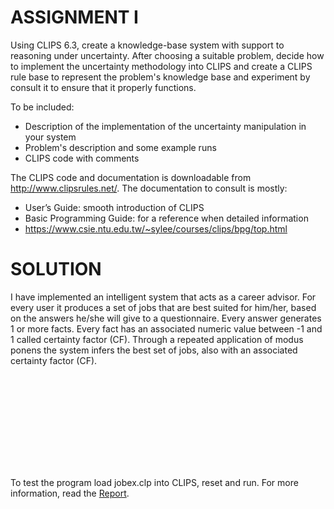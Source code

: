 # ASSIGNMENT I 

Using CLIPS 6.3, create a knowledge-base system with support to reasoning under uncertainty. After choosing a suitable problem, decide how to implement the uncertainty methodology into CLIPS and create a CLIPS rule base to represent the problem's knowledge base and experiment by consult it to ensure that it properly functions.

To be included:
- Description of the implementation of the uncertainty manipulation in your system
- Problem's description and some example runs
- CLIPS code with comments

The CLIPS code and documentation is downloadable from http://www.clipsrules.net/. The documentation to consult is mostly:
- User’s Guide: smooth introduction of CLIPS
- Basic Programming Guide: for a reference when detailed information
- https://www.csie.ntu.edu.tw/~sylee/courses/clips/bpg/top.html

# SOLUTION

I have implemented an intelligent system that acts as a career advisor. For every user it produces a set of jobs that are best suited for him/her, based on the answers he/she will give to a questionnaire.
Every answer generates 1 or more facts. Every fact has an associated numeric value between -1 and 1 called certainty factor (CF). Through a repeated application of modus ponens the system infers the best set of jobs, also with an associated certainty factor (CF). 

<object data="report.pdf" type="application/pdf" width="700px" height="700px">
    <embed src="report.pdf">
        <p>To test the program load jobex.clp into CLIPS, reset and run. For more information, read the <a href="report.pdf">Report</a>.</p>
    </embed>
</object>





